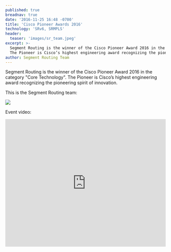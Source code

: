 ```yaml
---
published: true
breadnav: true
date: '2016-11-25 16:48 -0700'
title: 'Cisco Pioneer Awards 2016'
technology: 'SRv6, SRMPLS'
header:
  teaser: 'images/sr_team.jpeg'
excerpt: >-
  Segment Routing is the winner of the Cisco Pioneer Award 2016 in the category "Core Technology".
  The Pioneer is Cisco’s highest engineering award recognizing the pioneering spirit of innovation.
author: Segment Routing Team
---
```

Segment Routing is the winner of the Cisco Pioneer Award 2016 in the category "Core Technology".
The Pioneer is Cisco’s highest engineering award recognizing the pioneering spirit of innovation.

This is the Segment Routing team:

<img src="{{ 'images/sr_team.jpeg' | relative_url }}">

Event video:

<iframe width="100%" height="400px" src="https://www.youtube.com/embed/9DtgkclKj7c" frameborder="0" allowfullscreen></iframe>